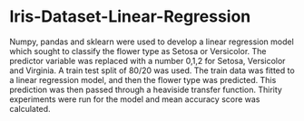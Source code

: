 # Iris-Dataset-Linear-Regression

Numpy, pandas and sklearn were used to develop a linear regression model which sought to classify the flower type 
as Setosa or Versicolor. 
  The predictor variable was replaced with a number 0,1,2 for Setosa, Versicolor and Virginia. 
  A train test split of 80/20 was used. The train data was fitted to a linear regression model,
  and then the flower type was predicted. This prediction was then passed through a heaviside transfer function. 
  Thirity experiments were run for the model and mean accuracy score was calculated.  
